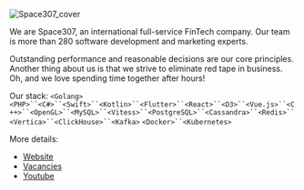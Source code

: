 ![Space307_cover](https://github.com/space307/.github/assets/97600169/245c1a78-ad4f-4c96-9093-683ad40e3af3)

We are Space307, an international full-service FinTech company. Our team is more than 280 software development and marketing experts.

Outstanding performance and reasonable decisions are our core principles. Another thing about us is that we strive to eliminate red tape in business. Oh, and we love spending time together after hours!

Our stack:
`<Golang>` `<PHP>``<C#>``<Swift>``<Kotlin>``<Flutter>``<React>``<D3>``<Vue.js>``<C++>``<OpenGL>``<MySQL>``<Vitess>``<PostgreSQL>``<Cassandra>``<Redis>``<Vertica>``<ClickHouse>``<Kafka>`
`<Docker>``<Kubernetes>`

More details:
- [Website](https://space307.com)
- [Vacancies](https://space307.team)
- [Youtube](https://www.youtube.com/@Space307)
